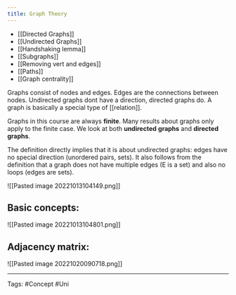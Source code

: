 ```yaml
---
title: Graph Theory
---
```

- [[Directed Graphs]]
- [[Undirected  Graphs]]
- [[Handshaking lemma]]
- [[Subgraphs]]
- [[Removing vert and edges]]
- [[Paths]]
- [[Graph centrality]]

Graphs consist of nodes and edges. Edges are the connections between nodes. Undirected graphs dont have a direction, directed graphs do. A graph is basically a special type of [[relation]]. 

Graphs in this course are always **finite**. Many results about graphs only apply to the finite case. We look at both **undirected** **graphs** and **directed graphs**. 

The definition directly implies that it is about undirected graphs: edges have no special direction (unordered pairs, sets). It also follows from the definition that a graph does not have multiple edges (E is a set) and also no loops (edges are sets).

![[Pasted image 20221013104149.png]]

## Basic concepts:
![[Pasted image 20221013104801.png]]
## Adjacency matrix:
![[Pasted image 20221020090718.png]]

---
Tags: #Concept #Uni 